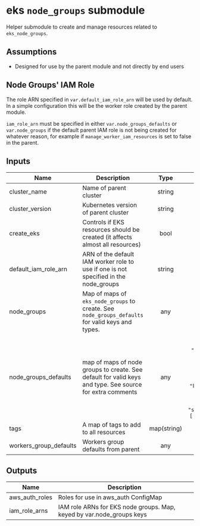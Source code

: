 # eks `node_groups` submodule

Helper submodule to create and manage resources related to `eks_node_groups`.

## Assumptions
* Designed for use by the parent module and not directly by end users

## Node Groups' IAM Role
The role ARN specified in `var.default_iam_role_arn` will be used by default. In a simple configuration this will be the worker role created by the parent module.

`iam_role_arn` must be specified in either `var.node_groups_defaults` or `var.node_groups` if the default parent IAM role is not being created for whatever reason, for example if `manage_worker_iam_resources` is set to false in the parent.

<!-- BEGINNING OF PRE-COMMIT-TERRAFORM DOCS HOOK -->
## Inputs

| Name | Description | Type | Default | Required |
|------|-------------|:----:|:-----:|:-----:|
| cluster\_name | Name of parent cluster | string | n/a | yes |
| cluster\_version | Kubernetes version of parent cluster | string | n/a | yes |
| create\_eks | Controls if EKS resources should be created (it affects almost all resources) | bool | `"true"` | no |
| default\_iam\_role\_arn | ARN of the default IAM worker role to use if one is not specified in the node_groups | string | n/a | yes |
| node\_groups | Map of maps of `eks_node_groups` to create. See `node_groups_defaults` for valid keys and types. | any | `{}` | no |
| node\_groups\_defaults | map of maps of node groups to create. See default for valid keys and type. See source for extra comments | any | `{ "additional_tags": [ { "key": "" } ], "ami_release_version": "", "ami_type": "", "desired_capacity": 0, "disk_size": 0, "iam_role_arn": "", "instance_type": "", "k8s_labels": [ { "key": "" } ], "key_name": "", "max_capacity": 0, "min_capacity": 0, "source_security_group_ids": [ "" ], "subnets": [ "" ] }` | no |
| tags | A map of tags to add to all resources | map(string) | n/a | yes |
| workers\_group\_defaults | Workers group defaults from parent | any | n/a | yes |

## Outputs

| Name | Description |
|------|-------------|
| aws\_auth\_roles | Roles for use in aws_auth ConfigMap |
| iam\_role\_arns | IAM role ARNs for EKS node groups. Map, keyed by var.node_groups keys |

<!-- END OF PRE-COMMIT-TERRAFORM DOCS HOOK -->
